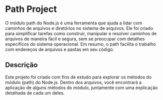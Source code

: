 # **Path Project**

O módulo path do Node.js é uma ferramenta que ajuda a lidar com caminhos de arquivos e diretórios no sistema de arquivos. Ele foi criado para simplificar tarefas como construir, manipular e resolver caminhos de arquivos de maneira fácil e segura, sem se preocupar com detalhes específicos do sistema operacional. Em resumo, o path facilita o trabalho com endereços de arquivos e pastas em seu código.

## **Descrição**

Este projeto foi criado com fins de estudo para explorar os métodos do módulo (path) do Node.js. Dentro dos arquivos, você encontrará a aplicação de alguns métodos do módulo, juntamente com uma explicação detalhada de cada um deles.
